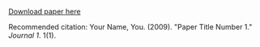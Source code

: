 [Download paper here](https://doi.org/10.1016/j.csda.2022.107447)

Recommended citation: Your Name, You. (2009). "Paper Title Number 1." <i>Journal 1</i>. 1(1).